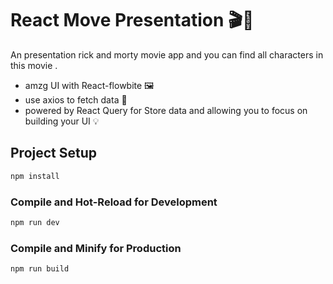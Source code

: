 # React Move Presentation 🎬🍿

An presentation rick and morty movie app and you can find all characters in this movie .

- amzg UI with React-flowbite 🖼
- use axios to fetch data 📡
- powered by React Query for Store data and allowing you to focus on building your UI 💡

## Project Setup

```sh
npm install
```

### Compile and Hot-Reload for Development

```sh
npm run dev
```

### Compile and Minify for Production

```sh
npm run build
```
